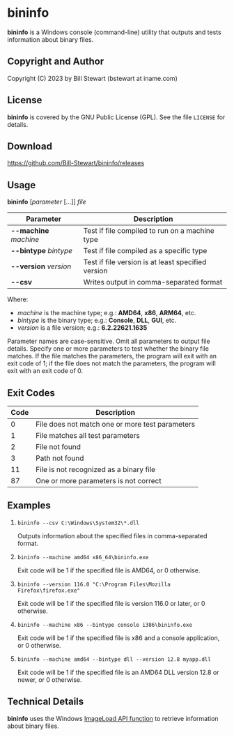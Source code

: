 # bininfo

**bininfo** is a Windows console (command-line) utility that outputs and tests information about binary files.

## Copyright and Author

Copyright (C) 2023 by Bill Stewart (bstewart at iname.com)

## License

**bininfo** is covered by the GNU Public License (GPL). See the file `LICENSE` for details.

## Download

https://github.com/Bill-Stewart/bininfo/releases

## Usage

**bininfo** [_parameter_ [...]] _file_

| Parameter               | Description
| ---------               | -----------
| **--machine** _machine_ | Test if file compiled to run on a machine type
| **--bintype** _bintype_ | Test if file compiled as a specific type
| **--version** _version_ | Test if file version is at least specified version
| **--csv**               | Writes output in comma-separated format

Where:

* _machine_ is the machine type; e.g.: **AMD64**, **x86**, **ARM64**, etc.
* _bintype_ is the binary type; e.g.: **Console**, **DLL**, **GUI**, etc.
* _version_ is a file version; e.g.: **6.2.22621.1635**

Parameter names are case-sensitive. Omit all parameters to output file details. Specify one or more parameters to test whether the binary file matches. If the file matches the parameters, the program will exit with an exit code of 1; if the file does not match the parameters, the program will exit with an exit code of 0.

## Exit Codes

| Code | Description
| ---- | -----------
| 0    | File does not match one or more test parameters
| 1    | File matches all test parameters
| 2    | File not found
| 3    | Path not found
| 11   | File is not recognized as a binary file
| 87   | One or more parameters is not correct

## Examples

1. `bininfo --csv C:\Windows\System32\*.dll`

   Outputs information about the specified files in comma-separated format.

2. `bininfo --machine amd64 x86_64\bininfo.exe`

   Exit code will be 1 if the specified file is AMD64, or 0 otherwise.

3. `bininfo --version 116.0 "C:\Program Files\Mozilla Firefox\firefox.exe"`

   Exit code will be 1 if the specified file is version 116.0 or later, or 0 otherwise.

4. `bininfo --machine x86 --bintype console i386\bininfo.exe`

   Exit code will be 1 if the specified file is x86 and a console application, or 0 otherwise.

5. `bininfo --machine amd64 --bintype dll --version 12.8 myapp.dll`

   Exit code will be 1 if the specified file is an AMD64 DLL version 12.8 or newer, or 0 otherwise.

## Technical Details

**bininfo** uses the Windows [ImageLoad API function](https://learn.microsoft.com/en-us/windows/win32/api/imagehlp/nf-imagehlp-imageload) to retrieve information about binary files.
